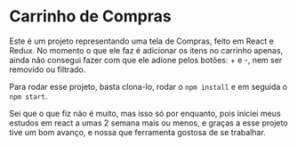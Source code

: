 # Carrinho de Compras

Este é um projeto representando uma tela de Compras, feito em React e Redux.
No momento o que ele faz é adicionar os itens no carrinho apenas, ainda não
consegui fazer com que ele adione pelos botões: + e -, nem ser removido ou
filtrado.

Para rodar esse projeto, basta clona-lo, rodar o `npm install` e em seguida o
`npm start`.

Sei que o que fiz não é muito, mas isso só por enquanto, pois iniciei meus
estudos em react a umas 2 semana mais ou menos, e graças a esse projeto tive um
bom avanço, e nossa que ferramenta gostosa de se trabalhar.
